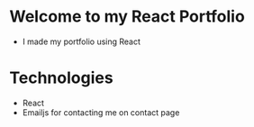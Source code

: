 # Welcome to my React Portfolio
* I made my portfolio using React
# Technologies
* React
* Emailjs for contacting me on contact page
